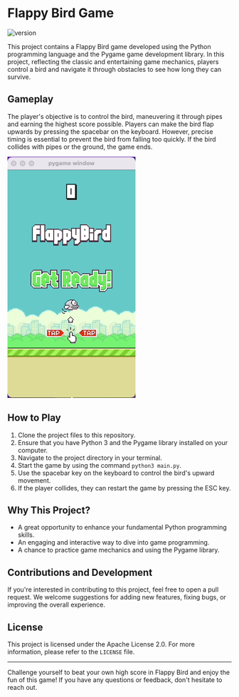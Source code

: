 # Flappy Bird Game

![version](https://img.shields.io/badge/version-1.0.1-blue)

This project contains a Flappy Bird game developed using the Python programming language and the Pygame game development library. In this project, reflecting the classic and entertaining game mechanics, players control a bird and navigate it through obstacles to see how long they can survive.

## Gameplay

The player's objective is to control the bird, maneuvering it through pipes and earning the highest score possible. Players can make the bird flap upwards by pressing the spacebar on the keyboard. However, precise timing is essential to prevent the bird from falling too quickly. If the bird collides with pipes or the ground, the game ends.

![screen record](gaming.gif)

## How to Play

1. Clone the project files to this repository.
2. Ensure that you have Python 3 and the Pygame library installed on your computer.
3. Navigate to the project directory in your terminal.
4. Start the game by using the command `python3 main.py`.
5. Use the spacebar key on the keyboard to control the bird's upward movement.
6. If the player collides, they can restart the game by pressing the ESC key.

## Why This Project?

- A great opportunity to enhance your fundamental Python programming skills.
- An engaging and interactive way to dive into game programming.
- A chance to practice game mechanics and using the Pygame library.

## Contributions and Development

If you're interested in contributing to this project, feel free to open a pull request. We welcome suggestions for adding new features, fixing bugs, or improving the overall experience.

## License

This project is licensed under the Apache License 2.0. For more information, please refer to the `LICENSE` file.

---

Challenge yourself to beat your own high score in Flappy Bird and enjoy the fun of this game! If you have any questions or feedback, don't hesitate to reach out.
